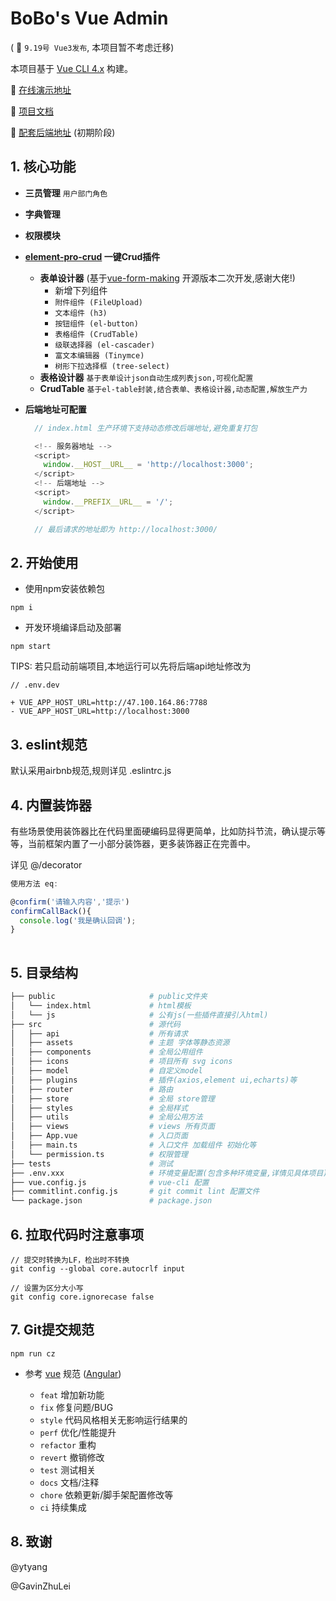 # BoBo's Vue Admin  

( 🚀  `9.19号 Vue3发布`, 本项目暂不考虑迁移)

本项目基于 [Vue CLI 4.x](https://cli.vuejs.org/config/) 构建。

🍌 [在线演示地址](http://server.boboooooo.top:9999/)

🍉   [项目文档](https://github.com/BoBoooooo/BoBo-Vue-Admin/wiki/CrudTable-%E6%96%87%E6%A1%A3/)

🍏   [配套后端地址](https://github.com/BoBoooooo/NestJS-API-Server.git) (初期阶段)

## 1. 核心功能

* **三员管理** `用户部门角色`

* **字典管理**

* **权限模块**

* **[element-pro-crud](https://github.com/BoBoooooo/Element-Pro-Crud.git) 一键Crud插件**

  * **表单设计器** (基于[vue-form-making](https://github.com/GavinZhuLei/vue-form-making) 开源版本二次开发,感谢大佬!)
    * 新增下列组件
    * `附件组件 (FileUpload)`
    * `文本组件 (h3)`
    * `按钮组件 (el-button)`
    * `表格组件 (CrudTable)`
    * `级联选择器 (el-cascader)`
    * `富文本编辑器 (Tinymce)`
    * `树形下拉选择框 (tree-select)`
  * **表格设计器** `基于表单设计json自动生成列表json,可视化配置`
  * **CrudTable** `基于el-table封装,结合表单、表格设计器,动态配置,解放生产力`

* **后端地址可配置** 
  ``` javascript
    // index.html 生产环境下支持动态修改后端地址,避免重复打包

    <!-- 服务器地址 -->
    <script>
      window.__HOST__URL__ = 'http://localhost:3000';
    </script>
    <!-- 后端地址 -->
    <script>
      window.__PREFIX__URL__ = '/';
    </script>

    // 最后请求的地址即为 http://localhost:3000/
  ```

## 2. 开始使用
* 使用npm安装依赖包
```
npm i
```
* 开发环境编译启动及部署
```
npm start   
````

TIPS: 若只启动前端项目,本地运行可以先将后端api地址修改为
``` 
// .env.dev

+ VUE_APP_HOST_URL=http://47.100.164.86:7788
- VUE_APP_HOST_URL=http://localhost:3000
```

## 3. eslint规范

默认采用airbnb规范,规则详见 .eslintrc.js

## 4. 内置装饰器
有些场景使用装饰器比在代码里面硬编码显得更简单，比如防抖节流，确认提示等等，当前框架内置了一小部分装饰器，更多装饰器正在完善中。

详见 @/decorator

``` javascript
使用方法 eq:

@confirm('请输入内容','提示')
confirmCallBack(){
  console.log('我是确认回调');
}
 
```

## 5. 目录结构

```bash
├── public                     # public文件夹
│   └── index.html             # html模板
│   └── js                     # 公有js(一些插件直接引入html)
├── src                        # 源代码
│   ├── api                    # 所有请求
│   ├── assets                 # 主题 字体等静态资源
│   ├── components             # 全局公用组件
│   ├── icons                  # 项目所有 svg icons
│   ├── model                  # 自定义model
│   ├── plugins                # 插件(axios,element ui,echarts)等
│   ├── router                 # 路由
│   ├── store                  # 全局 store管理
│   ├── styles                 # 全局样式
│   ├── utils                  # 全局公用方法
│   ├── views                  # views 所有页面
│   ├── App.vue                # 入口页面
│   ├── main.ts                # 入口文件 加载组件 初始化等
│   └── permission.ts          # 权限管理
├── tests                      # 测试
├── .env.xxx                   # 环境变量配置(包含多种环境变量,详情见具体项目)
├── vue.config.js              # vue-cli 配置
├── commitlint.config.js       # git commit lint 配置文件
└── package.json               # package.json
```

## 6. 拉取代码时注意事项
```
// 提交时转换为LF，检出时不转换
git config --global core.autocrlf input
```
```
// 设置为区分大小写
git config core.ignorecase false
```

## 7. Git提交规范

``` 
npm run cz
```

- 参考 [vue](https://github.com/vuejs/vue/blob/dev/.github/COMMIT_CONVENTION.md) 规范 ([Angular](https://github.com/conventional-changelog/conventional-changelog/tree/master/packages/conventional-changelog-angular))

  - `feat` 增加新功能
  - `fix` 修复问题/BUG
  - `style` 代码风格相关无影响运行结果的
  - `perf` 优化/性能提升
  - `refactor` 重构
  - `revert` 撤销修改
  - `test` 测试相关
  - `docs` 文档/注释
  - `chore` 依赖更新/脚手架配置修改等
  - `ci` 持续集成
  
## 8. 致谢

@ytyang

@GavinZhuLei
